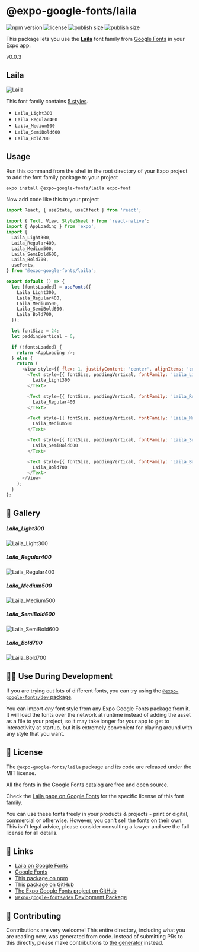 # @expo-google-fonts/laila

![npm version](https://flat.badgen.net/npm/v/@expo-google-fonts/laila)
![license](https://flat.badgen.net/github/license/expo/google-fonts)
![publish size](https://flat.badgen.net/packagephobia/install/@expo-google-fonts/laila)
![publish size](https://flat.badgen.net/packagephobia/publish/@expo-google-fonts/laila)

This package lets you use the [**Laila**](https://fonts.google.com/specimen/Laila) font family from [Google Fonts](https://fonts.google.com/) in your Expo app.

v0.0.3

## Laila

![Laila](./font-family.png)

This font family contains [5 styles](#-gallery).

- `Laila_Light300`
- `Laila_Regular400`
- `Laila_Medium500`
- `Laila_SemiBold600`
- `Laila_Bold700`

## Usage

Run this command from the shell in the root directory of your Expo project to add the font family package to your project
```sh
expo install @expo-google-fonts/laila expo-font
```

Now add code like this to your project
```js
import React, { useState, useEffect } from 'react';

import { Text, View, StyleSheet } from 'react-native';
import { AppLoading } from 'expo';
import {
  Laila_Light300,
  Laila_Regular400,
  Laila_Medium500,
  Laila_SemiBold600,
  Laila_Bold700,
  useFonts,
} from '@expo-google-fonts/laila';

export default () => {
  let [fontsLoaded] = useFonts({
    Laila_Light300,
    Laila_Regular400,
    Laila_Medium500,
    Laila_SemiBold600,
    Laila_Bold700,
  });

  let fontSize = 24;
  let paddingVertical = 6;

  if (!fontsLoaded) {
    return <AppLoading />;
  } else {
    return (
      <View style={{ flex: 1, justifyContent: 'center', alignItems: 'center' }}>
        <Text style={{ fontSize, paddingVertical, fontFamily: 'Laila_Light300' }}>
          Laila_Light300
        </Text>

        <Text style={{ fontSize, paddingVertical, fontFamily: 'Laila_Regular400' }}>
          Laila_Regular400
        </Text>

        <Text style={{ fontSize, paddingVertical, fontFamily: 'Laila_Medium500' }}>
          Laila_Medium500
        </Text>

        <Text style={{ fontSize, paddingVertical, fontFamily: 'Laila_SemiBold600' }}>
          Laila_SemiBold600
        </Text>

        <Text style={{ fontSize, paddingVertical, fontFamily: 'Laila_Bold700' }}>
          Laila_Bold700
        </Text>
      </View>
    );
  }
};

```

## 🔡 Gallery

##### Laila_Light300
![Laila_Light300](./8aac335fe109f453ca82438785143a3d54ca6b5860f929a066015b366dd23603.ttf.png)

##### Laila_Regular400
![Laila_Regular400](./ba573905733e8e1ec12baa194825add1cb80997c3c08b032d6439d524eef298a.ttf.png)

##### Laila_Medium500
![Laila_Medium500](./445309cf766b79874168d66f2dc2f5eb067c865989ed496a8e2389411de9e18b.ttf.png)

##### Laila_SemiBold600
![Laila_SemiBold600](./f393a4935161c1ac8a55a20d2a1107e698de003ace696ae5c6db50c7bf8c0781.ttf.png)

##### Laila_Bold700
![Laila_Bold700](./a2cfeefaeb650171ed23e31b4fe85b7c5b8605f36e351821ffd3a351aeec6c17.ttf.png)


## 👩‍💻 Use During Development

If you are trying out lots of different fonts, you can try using the [`@expo-google-fonts/dev` package](https://github.com/expo/google-fonts/tree/master/font-packages/dev#readme).

You can import *any* font style from any Expo Google Fonts package from it. It will load the fonts
over the network at runtime instead of adding the asset as a file to your project, so it may take longer
for your app to get to interactivity at startup, but it is extremely convenient
for playing around with any style that you want.

## 📖 License

The `@expo-google-fonts/laila` package and its code are released under the MIT license.

All the fonts in the Google Fonts catalog are free and open source.

Check the [Laila page on Google Fonts](https://fonts.google.com/specimen/Laila) for the specific license of this font family.

You can use these fonts freely in your products & projects - print or digital, commercial or otherwise. However, you can't sell the fonts on their own. This isn't legal advice, please consider consulting a lawyer and see the full license for all details.

## 🔗 Links

- [Laila on Google Fonts](https://fonts.google.com/specimen/Laila)
- [Google Fonts](https://fonts.google.com/)
- [This package on npm](https://www.npmjs.com/package/@expo-google-fonts/laila)
- [This package on GitHub](https://github.com/expo/google-fonts/tree/master/font-packages/laila)
- [The Expo Google Fonts project on GitHub](https://github.com/expo/google-fonts)
- [`@expo-google-fonts/dev` Devlopment Package](https://github.com/expo/google-fonts/tree/master/font-packages/dev)


## 🤝 Contributing

Contributions are very welcome! This entire directory, including what you are reading now, was generated from code. Instead of submitting PRs to this directly, please make contributions to [the generator](https://github.com/expo/google-fonts/tree/master/packages/generator) instead.
